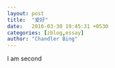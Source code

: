 ```yaml
---
layout: post
title:  "爱好"
date:   2016-03-30 19:45:31 +0530
categories: [zblog,essay]
author: "Chandler Bing"
---
```

I am second
